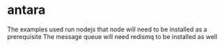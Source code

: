 # antara
The examples used run nodejs that node will need to be installed as a prerequisite
The message queue will need redismq to be installed as well